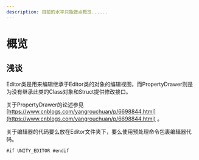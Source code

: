 ```yaml
---
description: 目前的水平只能做点概览......
---
```


# 概览

## 浅谈

Editor类是用来编辑继承于Editor类的对象的编辑视图，而PropertyDrawer则是为没有继承此类的Class对象和Struct提供修改接口。

关于PropertyDrawer的论述参见[https://www.cnblogs.com/yangrouchuan/p/6698844.html](https://www.cnblogs.com/yangrouchuan/p/6698844.html) 。

关于编辑器的代码要么放在Editor文件夹下，要么使用预处理命令包裹编辑器代码。

```
#if UNITY_EDITOR #endif
```
